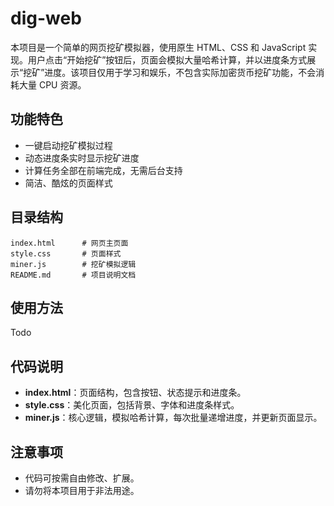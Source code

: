 # dig-web

本项目是一个简单的网页挖矿模拟器，使用原生 HTML、CSS 和 JavaScript 实现。用户点击“开始挖矿”按钮后，页面会模拟大量哈希计算，并以进度条方式展示“挖矿”进度。该项目仅用于学习和娱乐，不包含实际加密货币挖矿功能，不会消耗大量 CPU 资源。

## 功能特色

- 一键启动挖矿模拟过程
- 动态进度条实时显示挖矿进度
- 计算任务全部在前端完成，无需后台支持
- 简洁、酷炫的页面样式

## 目录结构

```
index.html      # 网页主页面
style.css       # 页面样式
miner.js        # 挖矿模拟逻辑
README.md       # 项目说明文档
```

## 使用方法

Todo

## 代码说明

- **index.html**：页面结构，包含按钮、状态提示和进度条。
- **style.css**：美化页面，包括背景、字体和进度条样式。
- **miner.js**：核心逻辑，模拟哈希计算，每次批量递增进度，并更新页面显示。

## 注意事项

- 代码可按需自由修改、扩展。
- 请勿将本项目用于非法用途。
